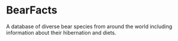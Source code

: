 # BearFacts
A database of diverse bear species from around the world including information about their hibernation and diets.
